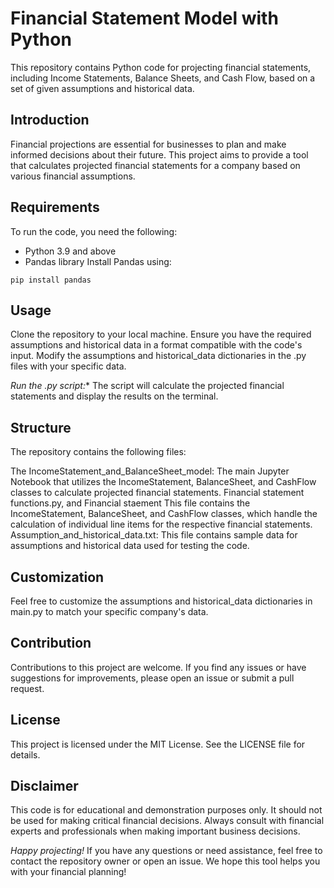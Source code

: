  # Financial Statement Model with Python
This repository contains Python code for projecting financial statements, including Income Statements, Balance Sheets, and Cash Flow, based on a set of given assumptions and historical data.

## Introduction
Financial projections are essential for businesses to plan and make informed decisions about their future. This project aims to provide a tool that calculates projected financial statements for a company based on various financial assumptions.

## Requirements
To run the code, you need the following:

- Python 3.9 and above
- Pandas library
Install Pandas using:

``` {bash}
pip install pandas
```
## Usage
Clone the repository to your local machine.
Ensure you have the required assumptions and historical data in a format compatible with the code's input.
Modify the assumptions and historical_data dictionaries in the .py files with your specific data.

*Run the .py script:**
The script will calculate the projected financial statements and display the results on the terminal.

## Structure
The repository contains the following files:

The IncomeStatement_and_BalanceSheet_model: The main Jupyter Notebook that utilizes the IncomeStatement, BalanceSheet, and CashFlow classes to calculate projected financial statements.
Financial statement functions.py, and Financial  staement This file contains the IncomeStatement, BalanceSheet, and CashFlow classes, which handle the calculation of individual line items for the respective financial statements.
Assumption_and_historical_data.txt: This file contains sample data for assumptions and historical data used for testing the code.

## Customization
Feel free to customize the assumptions and historical_data dictionaries in main.py to match your specific company's data.

## Contribution
Contributions to this project are welcome. If you find any issues or have suggestions for improvements, please open an issue or submit a pull request.

## License
This project is licensed under the MIT License. See the LICENSE file for details.

## Disclaimer
This code is for educational and demonstration purposes only. It should not be used for making critical financial decisions. Always consult with financial experts and professionals when making important business decisions.

*Happy projecting!* If you have any questions or need assistance, feel free to contact the repository owner or open an issue. We hope this tool helps you with your financial planning!





